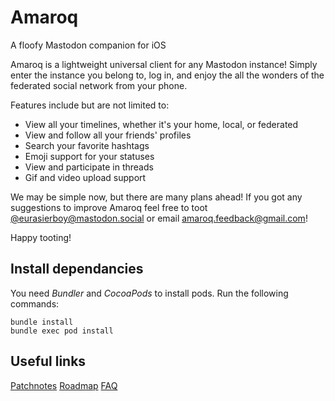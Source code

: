 # Amaroq
A floofy Mastodon companion for iOS

Amaroq is a lightweight universal client for any Mastodon instance! Simply enter the instance you belong to, log in, and enjoy the all the wonders of the federated social network from your phone.

Features include but are not limited to:
* View all your timelines, whether it's your home, local, or federated
* View and follow all your friends' profiles
* Search your favorite hashtags
* Emoji support for your statuses
* View and participate in threads
* Gif and video upload support

We may be simple now, but there are many plans ahead! If you got any suggestions to improve Amaroq feel free to toot [@eurasierboy@mastodon.social](https://mastodon.social/@eurasierboy) or email amaroq.feedback@gmail.com!

Happy tooting!

## Install dependancies

You need _Bundler_ and _CocoaPods_ to install pods.
Run the following commands:

```shell
bundle install
bundle exec pod install
```

## Useful links

[Patchnotes](https://github.com/ReticentJohn/Amaroq/blob/master/Patchnotes.md)
[Roadmap](https://github.com/ReticentJohn/Amaroq/blob/master/Roadmap.md)
[FAQ](https://github.com/ReticentJohn/Amaroq/blob/master/FAQ.md)
